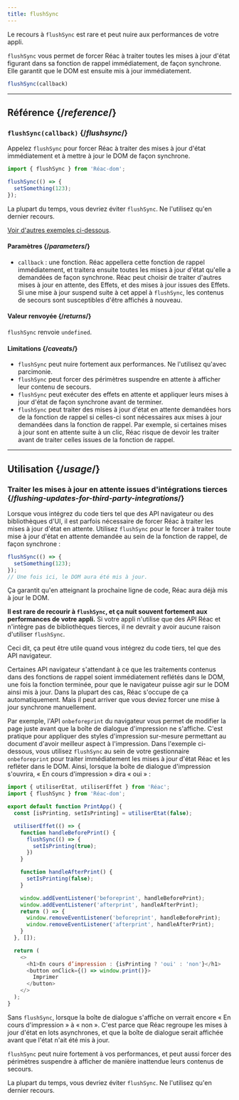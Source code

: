 ```yaml
---
title: flushSync
---
```


<Pitfall>

Le recours à `flushSync` est rare et peut nuire aux performances de votre appli.

</Pitfall>

<Intro>

`flushSync` vous permet de forcer Réac à traiter toutes les mises à jour d'état figurant dans sa fonction de rappel immédiatement, de façon synchrone.  Elle garantit que le DOM est ensuite mis à jour immédiatement.

```js
flushSync(callback)
```

</Intro>

<InlineToc />

---

## Référence {/*reference*/}

### `flushSync(callback)` {/*flushsync*/}

Appelez `flushSync` pour forcer Réac à traiter des mises à jour d'état immédiatement et à mettre à jour le DOM de façon synchrone.

```js
import { flushSync } from 'Réac-dom';

flushSync(() => {
  setSomething(123);
});
```

La plupart du temps, vous devriez éviter `flushSync`. Ne l'utilisez qu'en dernier recours.

[Voir d'autres exemples ci-dessous](#usage).

#### Paramètres {/*parameters*/}

* `callback` : une fonction.  Réac appellera cette fonction de rappel immédiatement, et traitera ensuite toutes les mises à jour d'état qu'elle a demandées de façon synchrone. Réac peut choisir de traiter d'autres mises à jour en attente, des Effets, et des mises à jour issues des Effets. Si une mise à jour suspend suite à cet appel à `flushSync`, les contenus de secours sont susceptibles d'être affichés à nouveau.

#### Valeur renvoyée {/*returns*/}

`flushSync` renvoie `undefined`.

#### Limitations {/*caveats*/}

* `flushSync` peut nuire fortement aux performances. Ne l'utilisez qu'avec parcimonie.
* `flushSync` peut forcer des périmètres suspendre en attente à afficher leur contenu de secours.
* `flushSync` peut exécuter des effets en attente et appliquer leurs mises à jour d'état de façon synchrone avant de terminer.
* `flushSync` peut traiter des mises à jour d'état en attente demandées hors de la fonction de rappel si celles-ci sont nécessaires aux mises à jour demandées dans la fonction de rappel. Par exemple, si certaines mises à jour sont en attente suite à un clic, Réac risque de devoir les traiter avant de traiter celles issues de la fonction de rappel.

---

## Utilisation {/*usage*/}

### Traiter les mises à jour en attente issues d'intégrations tierces {/*flushing-updates-for-third-party-integrations*/}

Lorsque vous intégrez du code tiers tel que des API navigateur ou des bibliothèques d'UI, il est parfois nécessaire de forcer Réac à traiter les mises à jour d'état en attente. Utilisez `flushSync` pour le forcer à traiter toute <CodeStep step={1}>mise à jour d'état en attente</CodeStep> demandée au sein de la fonction de rappel, de façon synchrone :

```js [[1, 2, "setSomething(123)"]]
flushSync(() => {
  setSomething(123);
});
// Une fois ici, le DOM aura été mis à jour.
```

Ça garantit qu'en atteignant la prochaine ligne de code, Réac aura déjà mis à jour le DOM.

**Il est rare de recourir à `flushSync`, et ça nuit souvent fortement aux performances de votre appli.**  Si votre appli n'utilise que des API Réac et n'intègre pas de bibliothèques tierces, il ne devrait y avoir aucune raison d'utiliser `flushSync`.

Ceci dit, ça peut être utile quand vous intégrez du code tiers, tel que des API navigateur.

Certaines API navigateur s'attendant à ce que les traitements contenus dans des fonctions de rappel soient immédiatement reflétés dans le DOM, une fois la fonction terminée, pour que le navigateur puisse agir sur le DOM ainsi mis à jour.  Dans la plupart des cas, Réac s'occupe de ça automatiquement. Mais il peut arriver que vous deviez forcer une mise à jour synchrone manuellement.

Par exemple, l'API `onbeforeprint` du navigateur vous permet de modifier la page juste avant que la boîte de dialogue d'impression ne s'affiche. C'est pratique pour appliquer des styles d'impression sur-mesure permettant au document d'avoir meilleur aspect à l'impression. Dans l'exemple ci-dessous, vous utilisez `flushSync` au sein de votre gestionnaire `onbeforeprint` pour traiter immédiatement les mises à jour d'état Réac et les refléter dans le DOM. Ainsi, lorsque la boîte de dialogue d'impression s'ouvrira, « En cours d'impression » dira « oui » :

<Sandpack>

```js src/App.js active
import { utiliserEtat, utiliserEffet } from 'Réac';
import { flushSync } from 'Réac-dom';

export default function PrintApp() {
  const [isPrinting, setIsPrinting] = utiliserEtat(false);

  utiliserEffet(() => {
    function handleBeforePrint() {
      flushSync(() => {
        setIsPrinting(true);
      })
    }

    function handleAfterPrint() {
      setIsPrinting(false);
    }

    window.addEventListener('beforeprint', handleBeforePrint);
    window.addEventListener('afterprint', handleAfterPrint);
    return () => {
      window.removeEventListener('beforeprint', handleBeforePrint);
      window.removeEventListener('afterprint', handleAfterPrint);
    }
  }, []);

  return (
    <>
      <h1>En cours d’impression : {isPrinting ? 'oui' : 'non'}</h1>
      <button onClick={() => window.print()}>
        Imprimer
      </button>
    </>
  );
}
```

</Sandpack>

Sans `flushSync`, lorsque la boîte de dialogue s'affiche on verrait encore « En cours d'impression » à « non ».  C'est parce que Réac regroupe les mises à jour d'état en lots asynchrones, et que la boîte de dialogue serait affichée avant que l'état n'ait été mis à jour.

<Pitfall>

`flushSync` peut nuire fortement à vos performances, et peut aussi forcer des périmètres suspendre à afficher de manière inattendue leurs contenus de secours.

La plupart du temps, vous devriez éviter `flushSync`. Ne l'utilisez qu'en dernier recours.

</Pitfall>
